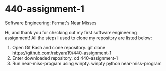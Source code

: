 # 440-assignment-1
Software Engineering: Fermat's Near Misses

Hi, and thank you for checking out my first software engineering assignment! All the steps I used to clone my repository are listed below:

1. Open Git Bash and clone repository.
git clone https://github.com/rubyara19/440-assignment-1
2. Enter downloaded repository.
cd 440-assignment-1
3. Run near-miss-program using winpty.
winpty python near-miss-program
